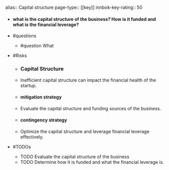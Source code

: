 alias:: Capital structure
page-type:: [[key]]
innbok-key-rating:: 50
- #### what is the capital structure of the business? How is it funded and what is the financial leverage?
- #questions
  - #question What
- #Risks

  - ### Capital Structure
  - Inefficient capital structure can impact the financial health of the startup.
  - #### mitigation strategy
  - Evaluate the capital structure and funding sources of the business.
  - #### contingency strategy
  - Optimize the capital structure and leverage financial leverage effectively.
- #TODOs
  - TODO Evaluate the capital structure of the business
  - TODO  Determine how it is funded and what the financial leverage is.


